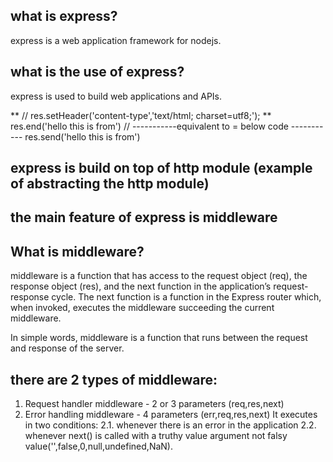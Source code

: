 ## what is express?

express is a web application framework for nodejs.

## what is the use of express?

express is used to build web applications and APIs.

** // res.setHeader('content-type','text/html; charset=utf8;');
** res.end('hello this is from') //
-----------equivalent to = below code -----------
res.send('hello this is from')

## express is build on top of http module (example of abstracting the http module)

## the main feature of express is middleware

## What is middleware?

middleware is a function that has access to the request object (req), the response object (res), and the next function in the application’s request-response cycle. The next function is a function in the Express router which, when invoked, executes the middleware succeeding the current middleware.

In simple words, middleware is a function that runs between the request and response of the server.

## there are 2 types of middleware:

1. Request handler middleware - 2 or 3 parameters (req,res,next)
2. Error handling middleware - 4 parameters (err,req,res,next)
   It executes in two conditions:
   2.1. whenever there is an error in the application
   2.2. whenever next() is called with a truthy value argument not falsy value('',false,0,null,undefined,NaN).
